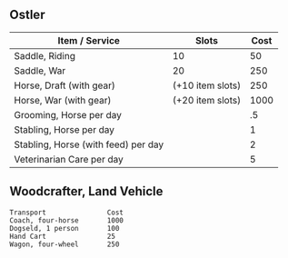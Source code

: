 ## Ostler
| Item / Service                      | Slots            | Cost |
| ----------------------------------- | ---------------- | ---- |
| Saddle, Riding                      | 10               | 50   |
| Saddle, War                         | 20               | 250  |
| Horse, Draft (with gear)            | (+10 item slots) | 250  |
| Horse, War (with gear)              | (+20 item slots) | 1000 |
| Grooming, Horse per day             |                  | .5   |
| Stabling, Horse per day             |                  | 1    |
| Stabling, Horse (with feed) per day |                  | 2    |
| Veterinarian Care per day           |                  | 5    |
## Woodcrafter, Land Vehicle
```
Transport				Cost
Coach, four-horse		1000
Dogseld, 1 person 		100
Hand Cart				25
Wagon, four-wheel	 	250
```




